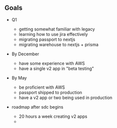 ## Goals

- Q1
	- getting somewhat familiar with legacy
	- learning how to use jira effectively
	- migrating passport to nextjs
	- migrating warehouse to nextjs + prisma
- By December
	- have some experience with AWS
	- have a single v2 app in "beta testing"
- By May
	- be proficient with AWS
	- passport shipped to production
	- have a v2 app or two being used in production


- roadmap after sdc begins
	- 20 hours a week creating v2 apps
	- 

